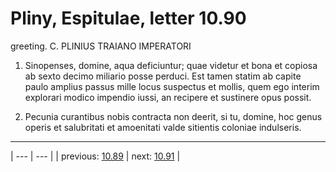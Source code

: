 # Pliny, Espitulae, letter 10.90

greeting. C. PLINIUS TRAIANO IMPERATORI



1. Sinopenses, domine, aqua deficiuntur; quae videtur et bona et copiosa ab sexto decimo miliario posse perduci. Est tamen statim ab capite paulo amplius passus mille locus suspectus et mollis, quem ego interim explorari modico impendio iussi, an recipere et sustinere opus possit.



2. Pecunia curantibus nobis contracta non deerit, si tu, domine, hoc genus operis et salubritati et amoenitati valde sitientis coloniae indulseris.



---

| --- | --- |
| previous: [10.89](../10.89/) | next: [10.91](../10.91/) |